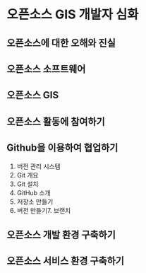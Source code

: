 # 오픈소스 GIS 개발자 심화

## 오픈소스에 대한 오해와 진실

## 오픈소스 소프트웨어

## 오픈소스 GIS

## 오픈소스 활동에 참여하기

## Github을 이용하여 협업하기
1. 버전 관리 시스템
2. Git 개요
3. Git 설치
4. GitHub 소개
5. 저장소 만들기
6. 버전 만들기7. 브랜치

## 오픈소스 개발 환경 구축하기

## 오픈소스 서비스 환경 구축하기
